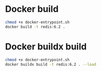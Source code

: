 # Docker build
```sh
chmod +x docker-entrypoint.sh
docker build -t redis:6.2 .
```

# Docker buildx build
```sh
chmod +x docker-entrypoint.sh
docker buildx build -t redis:6.2 . --load
```
